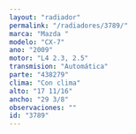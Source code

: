 ```yaml
---
layout: "radiador"
permalink: "/radiadores/3789/"
marca: "Mazda "
modelo: "CX-7"
ano: "2009"
motor: "L4 2.3, 2.5"
transmision: "Automática"
parte: "438279"
clima: "Con clima"
alto: "17 11/16"
ancho: "29 3/8"
observaciones: ""
id: "3789"
---
```


